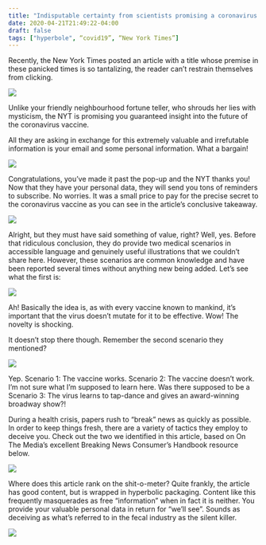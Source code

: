 ```yaml
---
title: "Indisputable certainty from scientists promising a coronavirus vaccine on an exact date"
date: 2020-04-21T21:49:22-04:00
draft: false
tags: ["hyperbole", “covid19”, “New York Times”]
---
```


Recently, the New York Times posted an article with a title whose premise in these panicked times is so tantalizing, the reader can’t restrain themselves from clicking.

![](/images/2020-04-21-001-nyt.png)

Unlike your friendly neighbourhood fortune teller, who shrouds her lies with mysticism, the NYT is promising you guaranteed insight into the future of the coronavirus vaccine.

All they are asking in exchange for this extremely valuable and irrefutable information is your email and some personal information. What a bargain!

![](/images/2020-04-21-002-nyt.png)

Congratulations, you’ve made it past the pop-up and the NYT thanks you! Now that they have your personal data, they will send you tons of reminders to subscribe. No worries. It was a small price to pay for the precise secret to the coronavirus vaccine as you can see in the article’s conclusive takeaway.

![](/images/2020-04-21-003-nyt.png)

Alright, but they must have said something of value, right? Well, yes. Before that ridiculous conclusion, they do provide two medical scenarios in accessible language and genuinely useful illustrations that we couldn’t share here. However, these scenarios are common knowledge and have been reported several times without anything new being added. Let’s see what the first is:

![](/images/2020-04-21-004-nyt.png)

Ah! Basically the idea is, as with every vaccine known to mankind, it’s important that the virus doesn’t mutate for it to be effective. Wow! The novelty is shocking.

It doesn’t stop there though. Remember the second scenario they mentioned?

![](/images/2020-04-21-005-nyt.png)

Yep. Scenario 1: The vaccine works. Scenario 2: The vaccine doesn’t work. I’m not sure what I’m supposed to learn here. Was there supposed to be a Scenario 3: The virus learns to tap-dance and gives an award-winning broadway show?!

During a health crisis, papers rush to “break” news as quickly as possible. In order to keep things fresh, there are a variety of tactics they employ to deceive you. Check out the two we identified in this article, based on On The Media’s excellent Breaking News Consumer’s Handbook resource below.

![](/images/2020-04-21-006-bnch.png)

Where does this article rank on the shit-o-meter? Quite frankly, the article has good content, but is wrapped in hyperbolic packaging. Content like this frequently masquerades as free “information” when in fact it is neither. You provide your valuable personal data in return for “we’ll see”. Sounds as deceiving as what’s referred to in the fecal industry as the silent killer.

![](/images/2020-04-21-007-shit.png)
